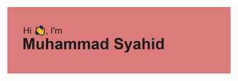 [![MasterHead](https://raw.githubusercontent.com/PapaLemonz/PapaLemonz/refs/heads/main/header.png)](https://github.com/PapaLemonz)
